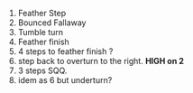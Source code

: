 1. Feather Step
2. Bounced Fallaway
3. Tumble turn
4. Feather finish
5. 4 steps to feather finish ?
6. step back to overturn to the right. **HIGH on 2**
7. 3 steps SQQ.
8. idem as 6 but underturn?
